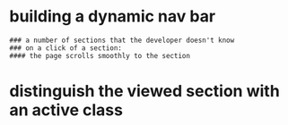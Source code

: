 # building a dynamic nav bar 

    ### a number of sections that the developer doesn't know
    ### on a click of a section:
    #### the page scrolls smoothly to the section

# distinguish the viewed section with an active class